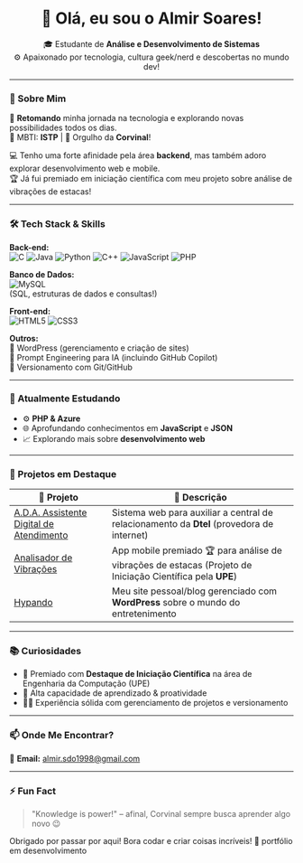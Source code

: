 <h1 align="center">👋 Olá, eu sou o Almir Soares!</h1>

<p align="center">
  🎓 Estudante de <strong>Análise e Desenvolvimento de Sistemas</strong> <br>
  ⚙️ Apaixonado por tecnologia, cultura geek/nerd e descobertas no mundo dev!
</p>

---

### 🧩 Sobre Mim

🔄 **Retomando** minha jornada na tecnologia e explorando novas possibilidades todos os dias.  
🧠 MBTI: **ISTP** | 🦅 Orgulho da **Corvinal**!  

💻 Tenho uma forte afinidade pela área **backend**, mas também adoro explorar desenvolvimento web e mobile.  
🏆 Já fui premiado em iniciação científica com meu projeto sobre análise de vibrações de estacas!

---

### 🛠️ Tech Stack & Skills

**Back-end:**  
![C](https://img.shields.io/badge/-C-00599C?style=for-the-badge&logo=c&logoColor=white)
![Java](https://img.shields.io/badge/-Java-007396?style=for-the-badge&logo=java&logoColor=white)
![Python](https://img.shields.io/badge/-Python-3776AB?style=for-the-badge&logo=python&logoColor=white)
![C++](https://img.shields.io/badge/-C++-00599C?style=for-the-badge&logo=cplusplus&logoColor=white)
![JavaScript](https://img.shields.io/badge/-JavaScript-F7DF1E?style=for-the-badge&logo=javascript&logoColor=black)
![PHP](https://img.shields.io/badge/-PHP-777BB4?style=for-the-badge&logo=php&logoColor=white)

**Banco de Dados:**  
![MySQL](https://img.shields.io/badge/-MySQL-4479A1?style=for-the-badge&logo=mysql&logoColor=white)  
(SQL, estruturas de dados e consultas!)

**Front-end:**  
![HTML5](https://img.shields.io/badge/-HTML5-E34F26?style=for-the-badge&logo=html5&logoColor=white)
![CSS3](https://img.shields.io/badge/-CSS3-1572B6?style=for-the-badge&logo=css3&logoColor=white)

**Outros:**  
🔧 WordPress (gerenciamento e criação de sites)  
🤖 Prompt Engineering para IA (incluindo GitHub Copilot)  
🔄 Versionamento com Git/GitHub  

---

### 🌱 Atualmente Estudando

- ⚙️ **PHP & Azure**
- 🌐 Aprofundando conhecimentos em **JavaScript** e **JSON**
- 📈 Explorando mais sobre **desenvolvimento web**

---

### 🌟 Projetos em Destaque

| 📌 Projeto | 🔎 Descrição |
|------------|--------------|
| [A.D.A. Assistente Digital de Atendimento](https://github.com/seu-usuario/A.D.A.Assistente_Digital_Atendimento) | Sistema web para auxiliar a central de relacionamento da **Dtel** (provedora de internet) |
| [Analisador de Vibrações](https://github.com/seu-usuario/AnalisadorDeVibracoes) | App mobile premiado 🏆 para análise de vibrações de estacas (Projeto de Iniciação Científica pela **UPE**) |
| [Hypando](https://hypando.com) | Meu site pessoal/blog gerenciado com **WordPress** sobre o mundo do entretenimento|

---

### 📚 Curiosidades

- 🏅 Premiado com **Destaque de Iniciação Científica** na área de Engenharia da Computação (UPE)  
- 🚀 Alta capacidade de aprendizado & proatividade  
- 👨‍💻 Experiência sólida com gerenciamento de projetos e versionamento  

---

### 📫 Onde Me Encontrar?  

📧 **Email:** almir.sdo1998@gmail.com

---

### ⚡ Fun Fact  

> "Knowledge is power!" – afinal, Corvinal sempre busca aprender algo novo 😉   

Obrigado por passar por aqui! Bora codar e criar coisas incríveis! 🚀
portfólio em desenvolvimento
